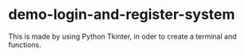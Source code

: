 # demo-login-and-register-system
This is made by using Python Tkinter, in oder to create a terminal and functions. 
